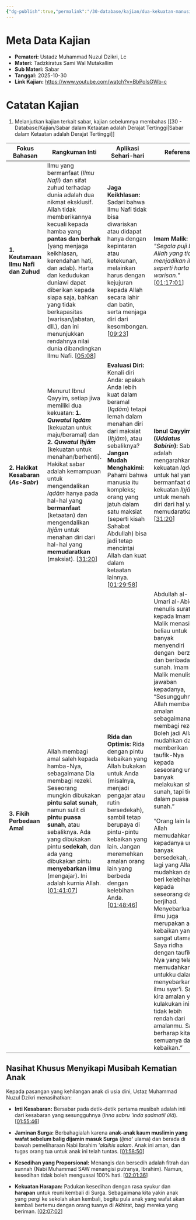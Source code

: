 ```yaml
---
{"dg-publish":true,"permalink":"/30-database/kajian/dua-kekuatan-manusia-untuk-bersabar/","tags":["kajian"]}
---
```





# Meta Data Kajian 
<div><ul class="dataview list-view-ul"><li><span><strong>Pemateri:</strong> Ustadz Muhammad Nuzul Dzikri, Lc</span></li><li><span><strong>Materi:</strong> Tadzkiratus Sami Wal Mutakallim</span></li><li><span><strong>Sub Materi:</strong> Sabar</span></li><li><span><strong>Tanggal:</strong> 2025-10-30</span></li><li><span><strong>Link Kajian:</strong> <a rel="noopener nofollow" class="external-link" href="https://www.youtube.com/watch?v=BbPoIsGWb-c" target="_blank">https://www.youtube.com/watch?v=BbPoIsGWb-c</a></span></li></ul></div>

# Catatan Kajian
1. Melanjutkan kajian terkait sabar, kajian sebelumnya membahas [[30 - Database/Kajian/Sabar dalam Ketaatan adalah Derajat Tertinggi\|Sabar dalam Ketaatan adalah Derajat Tertinggi]] 

| **Fokus Bahasan**                    | **Rangkuman Inti**                                                                                                                                                                                                                                                                                                                                                                                                                                                                  | **Aplikasi Sehari-hari**                                                                                                                                                                                                                                                                                                                                                                                                           | **Referensi**                                                                                                                                                                                                                                                                                                                                                                                                                                                                                                                                                                                                                                                                                                                                                                                                                           |
| ------------------------------------ | ----------------------------------------------------------------------------------------------------------------------------------------------------------------------------------------------------------------------------------------------------------------------------------------------------------------------------------------------------------------------------------------------------------------------------------------------------------------------------------- | ---------------------------------------------------------------------------------------------------------------------------------------------------------------------------------------------------------------------------------------------------------------------------------------------------------------------------------------------------------------------------------------------------------------------------------- | --------------------------------------------------------------------------------------------------------------------------------------------------------------------------------------------------------------------------------------------------------------------------------------------------------------------------------------------------------------------------------------------------------------------------------------------------------------------------------------------------------------------------------------------------------------------------------------------------------------------------------------------------------------------------------------------------------------------------------------------------------------------------------------------------------------------------------------- |
| **1. Keutamaan Ilmu Nafi dan Zuhud** | Ilmu yang bermanfaat (_Ilmu Nafi_) dan sifat zuhud terhadap dunia adalah dua nikmat eksklusif. Allah tidak memberikannya kecuali kepada hamba yang **pantas dan berhak** (yang menjaga keikhlasan, kerendahan hati, dan adab). Harta dan kedudukan duniawi dapat diberikan kepada siapa saja, bahkan yang tidak berkapasitas (warisan/jabatan, dll.), dan ini menunjukkan rendahnya nilai dunia dibandingkan Ilmu Nafi. [[05:08](http://www.youtube.com/watch?v=BbPoIsGWb-c&t=308)] | **Jaga Keikhlasan:** Sadari bahwa Ilmu Nafi tidak bisa diwariskan atau didapat hanya dengan kepintaran atau ketekunan, melainkan harus dengan kejujuran kepada Allah secara lahir dan batin, serta menjaga diri dari kesombongan. [[09:23](http://www.youtube.com/watch?v=BbPoIsGWb-c&t=563)]                                                                                                                                      | **Imam Malik:** _"Segala puji bagi Allah yang tidak menjadikan ilmu seperti harta warisan."_ [[01:17:01](http://www.youtube.com/watch?v=BbPoIsGWb-c&t=4621)]                                                                                                                                                                                                                                                                                                                                                                                                                                                                                                                                                                                                                                                                            |
| **2. Hakikat Kesabaran (_As-Sabr_)** | Menurut Ibnul Qayyim, setiap jiwa memiliki dua kekuatan: **1. _Quwatul Iqdām_** (kekuatan untuk maju/beramal) dan **2. _Quwatul Iḥjām_** (kekuatan untuk menahan/berhenti). Hakikat sabar adalah kemampuan untuk mengendalikan _Iqdām_ hanya pada hal-hal yang **bermanfaat** (ketaatan) dan mengendalikan _Iḥjām_ untuk menahan diri dari hal-hal yang **memudaratkan** (maksiat). [[31:20](http://www.youtube.com/watch?v=BbPoIsGWb-c&t=1880)]                                    | **Evaluasi Diri:** Kenali diri Anda: apakah Anda lebih kuat dalam beramal (_Iqdām_) tetapi lemah dalam menahan diri dari maksiat (_Iḥjām_), atau sebaliknya? **Jangan Mudah Menghakimi:** Pahami bahwa manusia itu kompleks; orang yang jatuh dalam satu maksiat (seperti kisah Sahabat Abdullah) bisa jadi tetap mencintai Allah dan kuat dalam ketaatan lainnya. [[01:29:58](http://www.youtube.com/watch?v=BbPoIsGWb-c&t=5398)] | **Ibnul Qayyim (_Uddatus Sabirin_):** Sabar adalah mengarahkan kekuatan _Iqdām_ untuk hal yang bermanfaat dan kekuatan _Iḥjām_ untuk menahan diri dari hal yang memudaratkan. [[31:20](http://www.youtube.com/watch?v=BbPoIsGWb-c&t=1880)]                                                                                                                                                                                                                                                                                                                                                                                                                                                                                                                                                                                              |
| **3. Fikih Perbedaan Amal**          | Allah membagi amal saleh kepada hamba-Nya, sebagaimana Dia membagi rezeki. Seseorang mungkin dibukakan **pintu salat sunah**, namun sulit di **pintu puasa sunah**, atau sebaliknya. Ada yang dibukakan pintu **sedekah**, dan ada yang dibukakan pintu **menyebarkan ilmu** (mengajar). Ini adalah kurnia Allah. [[01:41:07](http://www.youtube.com/watch?v=BbPoIsGWb-c&t=6067)]                                                                                                   | **Rida dan Optimis:** Rida dengan pintu kebaikan yang Allah bukakan untuk Anda (misalnya, menjadi pengajar atau rutin bersedekah), sambil tetap berupaya di pintu-pintu kebaikan yang lain. Jangan meremehkan amalan orang lain yang berbeda dengan kelebihan Anda. [[01:48:46](http://www.youtube.com/watch?v=BbPoIsGWb-c&t=6526)]                                                                                                | Abdullah al-Umari al-Abid menulis surat kepada Imam Malik menasihati beliau untuk banyak menyendiri dengan  berzikir dan beribadah sunah. Imam Malik menulis jawaban kepadanya, “Sesungguhnya Allah membagi amalan sebagaimana membagi rezeki. Boleh jadi Allah mudahkan dan memberikan taufik-Nya kepada seseorang untuk banyak melakukan shalat sunah, tapi tidak dalam puasa sunah.”<br><br>“Orang lain lagi, Allah memudahkan kepadanya untuk banyak bersedekah, ada lagi yang Allah mudahkan dan beri kelebihan kepada seseorang dalam berjihad. Menyebarluaskan ilmu juga merupakan amal kebaikan yang sangat utama. Saya ridha dengan taufik-Nya yang telah memudahkan untukku dalam menyebarkan ilmu syar’i. Saya kira amalan yang kulakukan ini tidak lebih rendah dari amalanmu. Saya berharap kita semuanya dalam kebaikan.” |

## Nasihat Khusus Menyikapi Musibah Kematian Anak

Kepada pasangan yang kehilangan anak di usia dini, Ustaz Muhammad Nuzul Dzikri menasihatkan:

- **Inti Kesabaran:** Bersabar pada detik-detik pertama musibah adalah inti dari kesabaran yang sesungguhnya (_Inna ṣabru 'inda ṣadmatil ūlā_). [[01:55:46](http://www.youtube.com/watch?v=BbPoIsGWb-c&t=6946)]
    
- **Jaminan Surga:** Berbahagialah karena **anak-anak kaum muslimin yang wafat sebelum balig dijamin masuk Surga** (_Ijma'_ ulama) dan berada di bawah pemeliharaan Nabi Ibrahim _'alaihis salam_. Anak ini aman, dan tugas orang tua untuk anak ini telah tuntas. [[01:58:50](http://www.youtube.com/watch?v=BbPoIsGWb-c&t=7130)]
    
- **Kesedihan yang Proporsional:** Menangis dan bersedih adalah fitrah dan sunnah (Nabi Muhammad SAW menangisi putranya, Ibrahim). Namun, kesedihan tidak boleh menguasai 100% hati. [[02:01:36](http://www.youtube.com/watch?v=BbPoIsGWb-c&t=7296)]
    
- **Kekuatan Harapan:** Padukan kesedihan dengan rasa syukur dan **harapan** untuk reuni kembali di Surga. Sebagaimana kita yakin anak yang pergi ke sekolah akan kembali, begitu pula anak yang wafat akan kembali bertemu dengan orang tuanya di Akhirat, bagi mereka yang beriman. [[02:07:02](http://www.youtube.com/watch?v=BbPoIsGWb-c&t=7622)]
